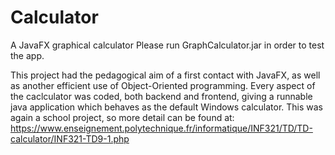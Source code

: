 # Calculator
A JavaFX graphical calculator
Please run GraphCalculator.jar in order to test the app.

This project had the pedagogical aim of a first contact with JavaFX, as well as another efficient use of Object-Oriented programming.
Every aspect of the caclculator was coded, both backend and frontend, giving a runnable java application which behaves as the default Windows calculator.
This was again a school project, so more detail can be found at:
https://www.enseignement.polytechnique.fr/informatique/INF321/TD/TD-calculator/INF321-TD9-1.php
